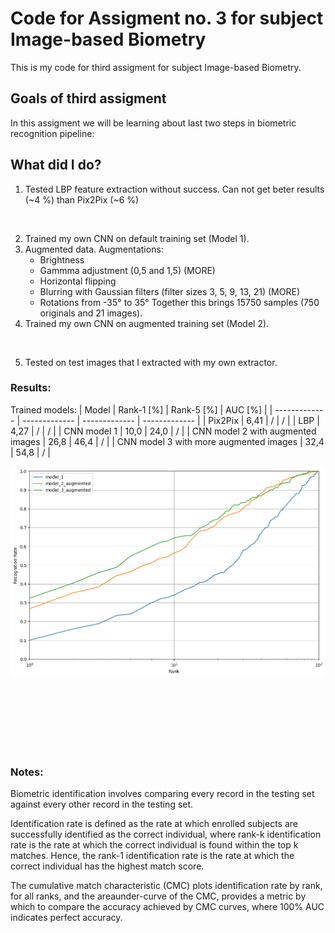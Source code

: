 # Code for Assigment no. 3 for subject Image-based Biometry

This is my code for third assigment for subject Image-based Biometry.

## Goals of third assigment
In this assigment we will be learning about last two steps in biometric recognition pipeline:


## What did I do?
1. Tested LBP feature extraction without success. Can not get beter results (~4 %)  than Pix2Pix (~6 %) 
<br />

2. Trained my own CNN on default training set (Model 1).
3. Augmented data. Augmentations:
    - Brightness
    - Gammma adjustment (0,5 and 1,5) (MORE)
    - Horizontal flipping
    - Blurring with Gaussian filters (filter sizes 3, 5, 9, 13, 21)  (MORE)
    - Rotations from -35° to 35°
    Together this brings 15750 samples (750 originals and 21 images).
4. Trained my own CNN on augmented training set (Model 2).
<br />

5. Tested on test images that I extracted with my own extractor.

### Results:
Trained models:
| Model  | Rank-1 [%] | Rank-5 [%] | AUC [%] |
| ------------- | ------------- | ------------- | ------------- |
| Pix2Pix | 6,41 | / | / |
| LBP | 4,27 | / | / |
| CNN model 1 | 10,0 | 24,0 | / |
| CNN model 2 with augmented images | 26,8 | 46,4 | / |
| CNN model 3 with more augmented images | 32,4 | 54,8 | / |

![alt text](https://github.com/Kami0n/SB-Assigment-3/blob/main/results/output.png?raw=true)


<br /><br /><br /><br /><br /><br />

### Notes:
Biometric identification involves comparing every record in the testing set against every other record in the testing set.

Identification rate is defined as the rate at which enrolled subjects are successfully identified as the correct individual,
where rank-k identification rate is the rate at which the correct individual is found within the top k matches.
Hence, the rank-1 identification rate is the rate at which the correct individual has the highest match score.

The cumulative match characteristic (CMC) plots identification rate by rank, for all ranks, and the areaunder-curve of the CMC, provides a metric by which to compare the accuracy achieved by CMC curves, where 100% AUC indicates perfect accuracy.